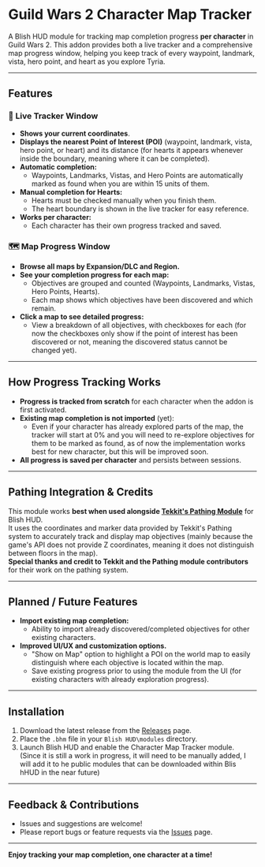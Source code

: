 # Guild Wars 2 Character Map Tracker

A Blish HUD module for tracking map completion progress **per character** in Guild Wars 2. This addon provides both a live tracker and a comprehensive map progress window, helping you keep track of every waypoint, landmark, vista, hero point, and heart as you explore Tyria.

---

## Features

### 🧭 Live Tracker Window
- **Shows your current coordinates**.
- **Displays the nearest Point of Interest (POI)** (waypoint, landmark, vista, hero point, or heart) and its distance (for hearts it appears whenever inside the boundary, meaning where it can be completed).
- **Automatic completion:**  
  - Waypoints, Landmarks, Vistas, and Hero Points are automatically marked as found when you are within 15 units of them.
- **Manual completion for Hearts:**  
  - Hearts must be checked manually when you finish them.
  - The heart boundary is shown in the live tracker for easy reference.
- **Works per character:**  
  - Each character has their own progress tracked and saved.

### 🗺️ Map Progress Window
- **Browse all maps by Expansion/DLC and Region.**
- **See your completion progress for each map:**  
  - Objectives are grouped and counted (Waypoints, Landmarks, Vistas, Hero Points, Hearts).
  - Each map shows which objectives have been discovered and which remain.
- **Click a map to see detailed progress:**  
  - View a breakdown of all objectives, with checkboxes for each (for now the checkboxes only show if the point of interest has been discovered or not, meaning the discovered status cannot be changed yet).


---

## How Progress Tracking Works

- **Progress is tracked from scratch** for each character when the addon is first activated.
- **Existing map completion is not imported** (yet):  
  - Even if your character has already explored parts of the map, the tracker will start at 0% and you will need to re-explore objectives for them to be marked as found, as of now the implementation works best for new character, but this will be improved soon.
- **All progress is saved per character** and persists between sessions.

---

## Pathing Integration & Credits

This module works **best when used alongside [Tekkit's Pathing Module](https://www.tekkitsworkshop.net/index.php/markers/blishhud-markers-installation)** for Blish HUD.  
It uses the coordinates and marker data provided by Tekkit's Pathing system to accurately track and display map objectives (mainly because the game's API does not provide Z coordinates, meaning it does not distinguish between floors in the map).  
**Special thanks and credit to Tekkit and the Pathing module contributors** for their work on the pathing system.

---

## Planned / Future Features

- **Import existing map completion:**  
  - Ability to import already discovered/completed objectives for other existing characters.
- **Improved UI/UX and customization options.**
  - "Show on Map" option to highlight a POI on the world map to easily distinguish where each objective is located within the map.
  - Save existing progress prior to using the module from the UI (for existing characters with already exploration progress).
---

## Installation


1. Download the latest release from the [Releases](https://github.com/tiago-ga/CharacterMapTracker/releases) page.
2. Place the `.bhm` file in your `Blish HUD\modules` directory.
3. Launch Blish HUD and enable the Character Map Tracker module.
(Since it is still a work in progress, it will need to be manually added, I will add it to he public modules that can be downloaded within Blis hHUD in the near future)
---

## Feedback & Contributions

- Issues and suggestions are welcome!
- Please report bugs or feature requests via the [Issues](https://github.com/tiago-ga/CharacterMapTracker/issues) page.

---

**Enjoy tracking your map completion, one character at a time!**